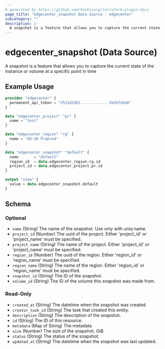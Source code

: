 ```yaml
---
# generated by https://github.com/hashicorp/terraform-plugin-docs
page_title: "edgecenter_snapshot Data Source - edgecenter"
subcategory: ""
description: |-
  A snapshot is a feature that allows you to capture the current state of the instance or volume at a specific point in time
---
```


# edgecenter_snapshot (Data Source)

A snapshot is a feature that allows you to capture the current state of the instance or volume at a specific point in time

## Example Usage

```terraform
provider "edgecenter" {
  permanent_api_token = "251$d3361.............1b35f26d8"
}

data "edgecenter_project" "pr" {
  name = "test"
}

data "edgecenter_region" "rg" {
  name = "ED-10 Preprod"
}

data "edgecenter_snapshot" "default" {
  name       = "default"
  region_id  = data.edgecenter_region.rg.id
  project_id = data.edgecenter_project.pr.id
}

output "view" {
  value = data.edgecenter_snapshot.default
}
```

<!-- schema generated by tfplugindocs -->
## Schema

### Optional

- `name` (String) The name of the snapshot. Use only with uniq name.
- `project_id` (Number) The uuid of the project. Either 'project_id' or 'project_name' must be specified.
- `project_name` (String) The name of the project. Either 'project_id' or 'project_name' must be specified.
- `region_id` (Number) The uuid of the region. Either 'region_id' or 'region_name' must be specified.
- `region_name` (String) The name of the region. Either 'region_id' or 'region_name' must be specified.
- `snapshot_id` (String) The ID of the snapshot.
- `volume_id` (String) The ID of the volume this snapshot was made from.

### Read-Only

- `created_at` (String) The datetime when the snapshot was created.
- `creator_task_id` (String) The task that created this entity.
- `description` (String) The description of the snapshot.
- `id` (String) The ID of this resource.
- `metadata` (Map of String) The metadata
- `size` (Number) The size of the snapshot, GiB.
- `status` (String) The status of the snapshot.
- `updated_at` (String) The datetime when the snapshot was last updated.
